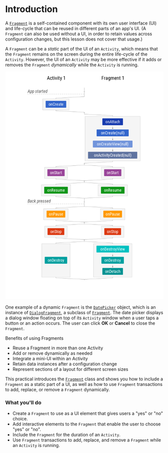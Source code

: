 # Introduction

A [`Fragment`](http://developer.android.com/guide/components/fragments.html) is a self-contained component with its own user interface \(UI\) and life-cycle that can be reused in different parts of an app's UI. \(A `Fragment` can also be used without a UI, in order to retain values across configuration changes, but this lesson does not cover that usage.\)

A `Fragment` can be a _static_ part of the UI of an `Activity`, which means that the `Fragment` remains on the screen during the entire life-cycle of the `Activity`. However, the UI of an `Activity` may be more effective if it adds or removes the `Fragment` _dynamically_ while the `Activity` is running.

![Activity vs Fragment Life-Cycle](../.gitbook/assets/image%20%282%29.png)

One example of a dynamic `Fragment` is the [`DatePicker`](https://developer.android.com/reference/android/widget/DatePicker.html) object, which is an instance of [`DialogFragment`](https://developer.android.com/reference/android/support/v4/app/DialogFragment.html), a subclass of [`Fragment`](https://developer.android.com/reference/android/app/Fragment.html). The date picker displays a dialog window floating on top of its `Activity` window when a user taps a button or an action occurs. The user can click **OK** or **Cancel** to close the `Fragment`.

Benefits of using Fragments

* Reuse a Fragment in more than one Activity
* Add or remove dynamically as needed
* Integrate a mini-UI within an Activity
* Retain data instances after a configuration change
* Represent sections of a layout for different screen sizes

 This practical introduces the [`Fragment`](https://developer.android.com/reference/android/app/Fragment.html) class and shows you how to include a `Fragment` as a static part of a UI, as well as how to use `Fragment` transactions to add, replace, or remove a `Fragment` dynamically.

### What you'll do

* Create a `Fragment` to use as a UI element that gives users a "yes" or "no" choice.
* Add interactive elements to the `Fragment` that enable the user to choose "yes" or "no".
* Include the `Fragment` for the duration of an `Activity`.
* Use `Fragment` transactions to add, replace, and remove a `Fragment` while an `Activity` is running.

